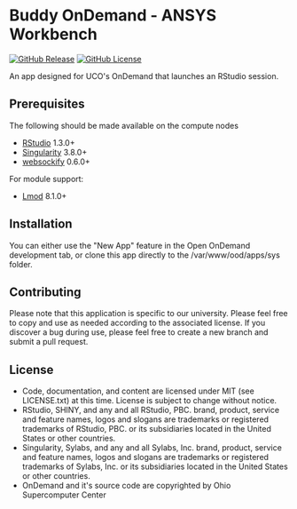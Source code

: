 # Buddy OnDemand - ANSYS Workbench

[![GitHub Release](https://img.shields.io/github/v/release/UCO-HPC/buddy_rstudio?style=flat-square)](https://github.com/UCO-HPC/buddy_rstudio/blob/main/CHANGELOG.md)
[![GitHub License](https://img.shields.io/github/license/UCO-HPC/buddy_rstudio?style=flat-square)](https://opensource.org/licenses/MIT)

An app designed for UCO's OnDemand that launches an RStudio session.

## Prerequisites

The following should be made available on the compute nodes
- [RStudio] 1.3.0+
- [Singularity] 3.8.0+ 
- [websockify] 0.6.0+

For module support:

- [Lmod] 8.1.0+

[RStudio]: https://www.rstudio.com/
[Singularity]: https://sylabs.io/singularity/
[websockify]: https://github.com/novnc/websockify
[Lmod]: https://www.tacc.utexas.edu/research-development/tacc-projects/lmod

## Installation

You can either use the "New App" feature in the Open OnDemand development tab, or clone this app directly to the /var/www/ood/apps/sys folder. 

## Contributing

Please note that this application is specific to our university. Please feel free to copy and use as needed according to the associated license. If you discover a bug during use, please feel free to create a new branch and submit a pull request. 

## License

* Code, documentation, and content are licensed under MIT (see LICENSE.txt) at this time. License is subject to change without notice. 
* RStudio, SHINY, and any and all RStudio, PBC. brand, product, service and feature names, logos and slogans are trademarks or registered trademarks of RStudio, PBC. or its subsidiaries located in the United States or other countries.
* Singularity, Sylabs, and any and all Sylabs, Inc. brand, product, service and feature names, logos and slogans are trademarks or registered trademarks of Sylabs, Inc. or its subsidiaries located in the United States or other countries.
* OnDemand and it's source code are copyrighted by Ohio Supercomputer Center
